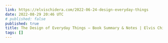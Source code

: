 ```yaml
---
link: https://elvischidera.com/2022-06-24-design-everyday-things
date: 2022-08-29 20:46 UTC
# published: false
published: true
title: The Design of Everyday Things — Book Summary & Notes | Elvis Chidera
tags: []
---
```




